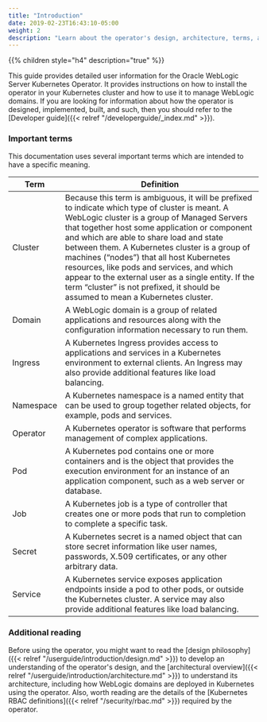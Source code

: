 ```yaml
---
title: "Introduction"
date: 2019-02-23T16:43:10-05:00
weight: 2
description: "Learn about the operator's design, architecture, terms, and prerequisites."
---
```

{{% children style="h4" description="true" %}}

This guide provides detailed user information for the Oracle WebLogic
Server Kubernetes Operator.  It provides instructions on how to install the operator in your
Kubernetes cluster and how to use it to manage WebLogic domains.  If you are looking for information about how the operator is designed, implemented, built, and such, then
you should refer to the [Developer guide]({{< relref "/developerguide/_index.md" >}}).


### Important terms

This documentation uses several important terms which are intended to have a specific meaning.

|Term	| Definition |
| --- | --- |
| Cluster	| Because this term is ambiguous, it will be prefixed to indicate which type of cluster is meant.  A WebLogic cluster is a group of Managed Servers that together host some application or component and which are able to share load and state between them.  A Kubernetes cluster is a group of machines (“nodes”) that all host Kubernetes resources, like pods and services, and which appear to the external user as a single entity.  If the term “cluster” is not prefixed, it should be assumed to mean a Kubernetes cluster. |
| Domain	| A WebLogic domain is a group of related applications and resources along with the configuration information necessary to run them. |
| Ingress	| A Kubernetes Ingress provides access to applications and services in a Kubernetes environment to external clients.  An Ingress may also provide additional features like load balancing. |
| Namespace	| A Kubernetes namespace is a named entity that can be used to group together related objects, for example, pods and services. |
| Operator	| A Kubernetes operator is software that performs management of complex applications. |
| Pod	    | A Kubernetes pod contains one or more containers and is the object that provides the execution environment for an instance of an application component, such as a web server or database. |
| Job	    | A Kubernetes job is a type of controller that creates one or more pods that run to completion to complete a specific task. |
| Secret	| A Kubernetes secret is a named object that can store secret information like user names, passwords, X.509 certificates, or any other arbitrary data. |
| Service	| A Kubernetes service exposes application endpoints inside a pod to other pods, or outside the Kubernetes cluster.  A service may also provide additional features like load balancing. |


### Additional reading
Before using the operator, you might want to read the [design philosophy]({{< relref "/userguide/introduction/design.md" >}}) to develop an understanding of the operator's design, and the [architectural overview]({{< relref "/userguide/introduction/architecture.md" >}}) to understand its architecture, including how WebLogic domains are deployed in Kubernetes using the operator. Also, worth reading are the details of the [Kubernetes RBAC definitions]({{< relref "/security/rbac.md" >}}) required by the operator.
